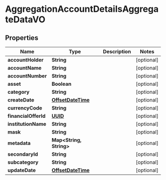 
# AggregationAccountDetailsAggregateDataVO

## Properties
Name | Type | Description | Notes
------------ | ------------- | ------------- | -------------
**accountHolder** | **String** |  |  [optional]
**accountName** | **String** |  |  [optional]
**accountNumber** | **String** |  |  [optional]
**asset** | **Boolean** |  |  [optional]
**category** | **String** |  |  [optional]
**createDate** | [**OffsetDateTime**](OffsetDateTime.md) |  |  [optional]
**currencyCode** | **String** |  |  [optional]
**financialOfferId** | [**UUID**](UUID.md) |  |  [optional]
**institutionName** | **String** |  |  [optional]
**mask** | **String** |  |  [optional]
**metadata** | **Map&lt;String, String&gt;** |  |  [optional]
**secondaryId** | **String** |  |  [optional]
**subcategory** | **String** |  |  [optional]
**updateDate** | [**OffsetDateTime**](OffsetDateTime.md) |  |  [optional]



